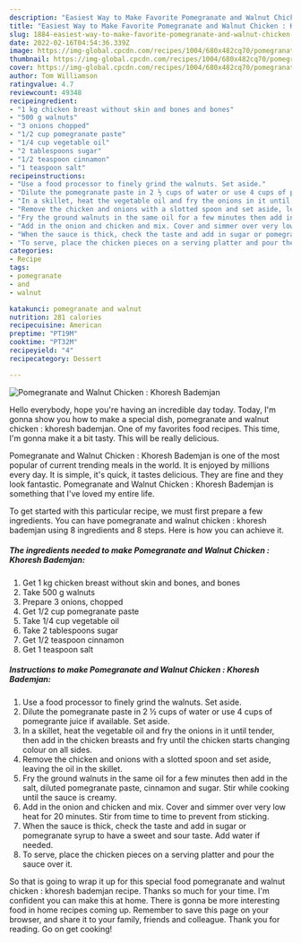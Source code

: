 ```yaml
---
description: "Easiest Way to Make Favorite Pomegranate and Walnut Chicken : Khoresh Bademjan"
title: "Easiest Way to Make Favorite Pomegranate and Walnut Chicken : Khoresh Bademjan"
slug: 1884-easiest-way-to-make-favorite-pomegranate-and-walnut-chicken-khoresh-bademjan
date: 2022-02-16T04:54:36.339Z
image: https://img-global.cpcdn.com/recipes/1004/680x482cq70/pomegranate-and-walnut-chicken-khoresh-bademjan-recipe-main-photo.jpg
thumbnail: https://img-global.cpcdn.com/recipes/1004/680x482cq70/pomegranate-and-walnut-chicken-khoresh-bademjan-recipe-main-photo.jpg
cover: https://img-global.cpcdn.com/recipes/1004/680x482cq70/pomegranate-and-walnut-chicken-khoresh-bademjan-recipe-main-photo.jpg
author: Tom Williamson
ratingvalue: 4.7
reviewcount: 49348
recipeingredient:
- "1 kg chicken breast without skin and bones and bones"
- "500 g walnuts"
- "3 onions chopped"
- "1/2 cup pomegranate paste"
- "1/4 cup vegetable oil"
- "2 tablespoons sugar"
- "1/2 teaspoon cinnamon"
- "1 teaspoon salt"
recipeinstructions:
- "Use a food processor to finely grind the walnuts. Set aside."
- "Dilute the pomegranate paste in 2 ½ cups of water or use 4 cups of pomegrante juice if available. Set aside."
- "In a skillet, heat the vegetable oil and fry the onions in it until tender, then add in the chicken breasts and fry until the chicken starts changing colour on all sides."
- "Remove the chicken and onions with a slotted spoon and set aside, leaving the oil in the skillet."
- "Fry the ground walnuts in the same oil for a few minutes then add in the salt, diluted pomegranate paste, cinnamon and sugar. Stir while cooking until the sauce is creamy."
- "Add in the onion and chicken and mix. Cover and simmer over very low heat for 20 minutes. Stir from time to time to prevent from sticking."
- "When the sauce is thick, check the taste and add in sugar or pomegranate syrup to have a sweet and sour taste. Add water if needed."
- "To serve, place the chicken pieces on a serving platter and pour the sauce over it."
categories:
- Recipe
tags:
- pomegranate
- and
- walnut

katakunci: pomegranate and walnut 
nutrition: 281 calories
recipecuisine: American
preptime: "PT19M"
cooktime: "PT32M"
recipeyield: "4"
recipecategory: Dessert

---
```



![Pomegranate and Walnut Chicken : Khoresh Bademjan](https://img-global.cpcdn.com/recipes/1004/680x482cq70/pomegranate-and-walnut-chicken-khoresh-bademjan-recipe-main-photo.jpg)

Hello everybody, hope you're having an incredible day today. Today, I'm gonna show you how to make a special dish, pomegranate and walnut chicken : khoresh bademjan. One of my favorites food recipes. This time, I'm gonna make it a bit tasty. This will be really delicious.



Pomegranate and Walnut Chicken : Khoresh Bademjan is one of the most popular of current trending meals in the world. It is enjoyed by millions every day. It is simple, it's quick, it tastes delicious. They are fine and they look fantastic. Pomegranate and Walnut Chicken : Khoresh Bademjan is something that I've loved my entire life.


To get started with this particular recipe, we must first prepare a few ingredients. You can have pomegranate and walnut chicken : khoresh bademjan using 8 ingredients and 8 steps. Here is how you can achieve it.

<!--inarticleads1-->

##### The ingredients needed to make Pomegranate and Walnut Chicken : Khoresh Bademjan:

1. Get 1 kg chicken breast without skin and bones, and bones
1. Take 500 g walnuts
1. Prepare 3 onions, chopped
1. Get 1/2 cup pomegranate paste
1. Take 1/4 cup vegetable oil
1. Take 2 tablespoons sugar
1. Get 1/2 teaspoon cinnamon
1. Get 1 teaspoon salt




<!--inarticleads2-->

##### Instructions to make Pomegranate and Walnut Chicken : Khoresh Bademjan:

1. Use a food processor to finely grind the walnuts. Set aside.
1. Dilute the pomegranate paste in 2 ½ cups of water or use 4 cups of pomegrante juice if available. Set aside.
1. In a skillet, heat the vegetable oil and fry the onions in it until tender, then add in the chicken breasts and fry until the chicken starts changing colour on all sides.
1. Remove the chicken and onions with a slotted spoon and set aside, leaving the oil in the skillet.
1. Fry the ground walnuts in the same oil for a few minutes then add in the salt, diluted pomegranate paste, cinnamon and sugar. Stir while cooking until the sauce is creamy.
1. Add in the onion and chicken and mix. Cover and simmer over very low heat for 20 minutes. Stir from time to time to prevent from sticking.
1. When the sauce is thick, check the taste and add in sugar or pomegranate syrup to have a sweet and sour taste. Add water if needed.
1. To serve, place the chicken pieces on a serving platter and pour the sauce over it.




So that is going to wrap it up for this special food pomegranate and walnut chicken : khoresh bademjan recipe. Thanks so much for your time. I'm confident you can make this at home. There is gonna be more interesting food in home recipes coming up. Remember to save this page on your browser, and share it to your family, friends and colleague. Thank you for reading. Go on get cooking!
